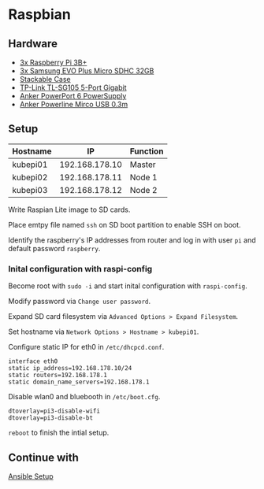 # Raspbian

## Hardware
* [3x Raspberry Pi 3B+](https://www.rasppishop.de/Raspberry-Pi-3-Model-B-14-GHz-64Bit-Quad-Core)
* [3x Samsung EVO Plus Micro SDHC 32GB](https://www.amazon.de/gp/product/B06XFSZGCC/ref=oh_aui_detailpage_o00_s02?ie=UTF8&psc=1)
* [Stackable Case](https://www.amazon.de/gp/product/B079HN5YRZ/ref=oh_aui_detailpage_o09_s00?ie=UTF8&psc=1)
* [TP-Link TL-SG105 5-Port Gigabit](https://www.amazon.de/gp/product/B00A128S24/ref=oh_aui_detailpage_o00_s01?ie=UTF8&psc=1)
* [Anker PowerPort 6 PowerSupply](https://www.amazon.de/gp/product/B00PTLSH9G/ref=oh_aui_detailpage_o00_s00?ie=UTF8&psc=1)
* [Anker Powerline Mirco USB 0.3m](https://www.amazon.de/gp/product/B016BEVNK4/ref=oh_aui_detailpage_o00_s01?ie=UTF8&psc=1)

## Setup
| Hostname | IP | Function |
| --- | --- | --- |
| kubepi01 | 192.168.178.10 | Master |
| kubepi02 | 192.168.178.11 | Node 1 |
| kubepi03 | 192.168.178.12 | Node 2 |

Write Raspian Lite image to SD cards.

Place emtpy file named `ssh` on SD boot partition to enable SSH on boot.

Identify the raspberry's IP addresses from router and log in with user `pi` and default password `raspberry`.

### Inital configuration with raspi-config
Become root with `sudo -i` and start inital configuration with `raspi-config`.

Modify password via  `Change user password`.

Expand SD card filesystem via `Advanced Options > Expand Filesystem`.

Set hostname via `Network Options > Hostname > kubepi01`.

Configure static IP for eth0 in `/etc/dhcpcd.conf`.

```
interface eth0
static ip_address=192.168.178.10/24
static routers=192.168.178.1
static domain_name_servers=192.168.178.1
```

Disable wlan0 and bluebooth in `/etc/boot.cfg`.

```
dtoverlay=pi3-disable-wifi
dtoverlay=pi3-disable-bt
```

`reboot` to finish the intial setup.

## Continue with
[Ansible Setup](../Ansible/README.md)